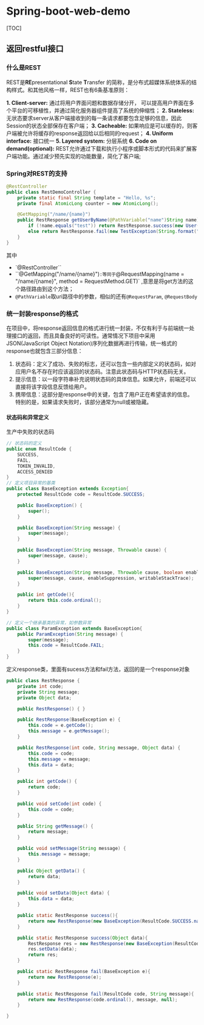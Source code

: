 # Spring-boot-web-demo

[TOC]



## 返回restful接口

### 什么是REST
REST是**RE**presentational **S**tate **T**ransfer 的简称，是分布式超媒体系统体系的结构样式。和其他风格一样，REST也有6条基准原则：

**1. Client-server:** 通过将用户界面问题和数据存储分开， 可以提高用户界面在多个平台的可移植性，并通过简化服务器组件提高了系统的伸缩性；
**2. Stateless:** 无状态要求server从客户端接收到的每一条请求都要包含足够的信息，因此Session的状态全部保存在客户端；
**3. Cacheable:** 如果响应是可以缓存的，则客户端被允许将缓存的response返回给以后相同的request；
**4. Uniform interface:** 接口统一
**5. Layered system:** 分层系统
**6. Code on demand(optional):** REST允许通过下载和执行小程序或脚本形式的代码来扩展客户端功能。通过减少预先实现的功能数量，简化了客户端;

### Spring对REST的支持

```java
@RestController
public class RestDemoController {
	private static final String template = "Hello, %s";
	private final AtomicLong counter = new AtomicLong();

	@GetMapping("/name/{name}")
	public RestResponse getUserByName(@PathVariable("name")String name){
		if (!name.equals("test")) return RestResponse.success(new User(counter.incrementAndGet(), String.format(template, name)));
		else return RestResponse.fail(new TestException(String.format("test fail, name[%s] id not existed!", name)));
	}
}
```

其中

- `@RestController``
- ``@GetMapping("/name/{name}")`:等同于`@RequestMapping(name = "/name/{name}", method = RequestMethod.GET)` ,意思是将get方法的这个路径路由到这个方法；
- `@PathVariable`取uri路径中的参数，相似的还有`@RequestParam`, `@RequestBody` 

### 统一封装response的格式

在项目中，将response返回信息的格式进行统一封装，不仅有利于与前端统一处理接口的返回，而且具备良好的可读性。通常情况下项目中采用JSON(JavaScript Object Notation)序列化数据再进行传输，统一格式的response也就包含三部分信息：

1. 状态码：定义了成功、失败的标志，还可以包含一些内部定义的状态码，如对应用户名不存在时应该返回的状态码。注意此状态码与HTTP状态码无关。
2. 提示信息：以一段字符串补充说明状态码的具体信息。如果允许，前端还可以直接将该字段信息反馈给用户。
3. 携带信息：这部分是response中的关键，包含了用户正在希望请求的信息。特别的是，如果请求失败时，该部分通常为null或被隐藏。

#### 状态码和异常定义

生产中失败的状态码

```java
// 状态码的定义
public enum ResultCode {
	SUCCESS,
	FAIL,
	TOKEN_INVALID,
	ACCESS_DENIED
}
// 定义项目异常的基类
public class BaseException extends Exception{
	protected ResultCode code = ResultCode.SUCCESS;

	public BaseException() {
		super();
	}

	public BaseException(String message) {
		super(message);
	}

	public BaseException(String message, Throwable cause) {
		super(message, cause);
	}

	public BaseException(String message, Throwable cause, boolean enableSuppression, boolean writableStackTrace) {
		super(message, cause, enableSuppression, writableStackTrace);
	}

	public int getCode(){
		return this.code.ordinal();
	}
}

// 定义一个继承基类的异常，如参数异常
public class ParamException extends BaseException{
	public ParamException(String message) {
		super(message);
		this.code = ResultCode.FAIL;
	}
}

```

定义response类，里面有sucess方法和fail方法，返回的是一个response对象

```java
public class RestResponse {
	private int code;
	private String message;
	private Object data;

	public RestResponse() {	}

	public RestResponse(BaseException e) {
		this.code = e.getCode();
		this.message = e.getMessage();
	}

	public RestResponse(int code, String message, Object data) {
		this.code = code;
		this.message = message;
		this.data = data;
	}

	public int getCode() {
		return code;
	}

	public void setCode(int code) {
		this.code = code;
	}

	public String getMessage() {
		return message;
	}

	public void setMessage(String message) {
		this.message = message;
	}

	public Object getData() {
		return data;
	}

	public void setData(Object data) {
		this.data = data;
	}

	public static RestResponse success(){
		return new RestResponse(new BaseException(ResultCode.SUCCESS.name()));
	}

	public static RestResponse success(Object data){
		RestResponse res = new RestResponse(new BaseException(ResultCode.SUCCESS.name()));
		res.setData(data);
		return res;
	}

	public static RestResponse fail(BaseException e){
		return new RestResponse(e);
	}

	public static RestResponse fail(ResultCode code, String message){
		return new RestResponse(code.ordinal(), message, null);
	}

}
```

